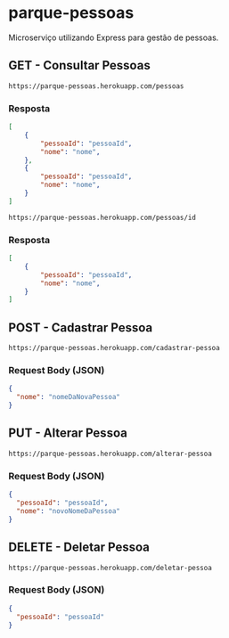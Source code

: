 # parque-pessoas

Microserviço utilizando Express para gestão de pessoas.

## **GET** - Consultar Pessoas

```
https://parque-pessoas.herokuapp.com/pessoas
```

### **Resposta**

```JSON
[
    {
        "pessoaId": "pessoaId",
        "nome": "nome",
    },
    {
        "pessoaId": "pessoaId",
        "nome": "nome",
    }
]
```

```
https://parque-pessoas.herokuapp.com/pessoas/id
```

### **Resposta**

```JSON
[
    {
        "pessoaId": "pessoaId",
        "nome": "nome",
    }
]
```

## **POST** - Cadastrar Pessoa

```
https://parque-pessoas.herokuapp.com/cadastrar-pessoa
```

### **Request Body (JSON)**

```JSON
{
  "nome": "nomeDaNovaPessoa"
}
```

## **PUT** - Alterar Pessoa

```
https://parque-pessoas.herokuapp.com/alterar-pessoa
```

### **Request Body (JSON)**

```JSON
{
  "pessoaId": "pessoaId",
  "nome": "novoNomeDaPessoa"
}
```

## **DELETE** - Deletar Pessoa

```
https://parque-pessoas.herokuapp.com/deletar-pessoa
```

### **Request Body (JSON)**

```JSON
{
  "pessoaId": "pessoaId"
}
```
